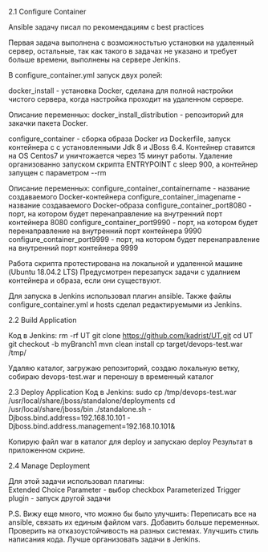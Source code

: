 2.1 Configure Container

Ansible задачу писал по рекомендациям с best practices

Первая задача выполнена с возможностьтью установки на удаленный сервер, остальные, так как такого в задачах не указано и требует больше времени, выполнены на сервере Jenkins.

В configure_container.yml запуск двух ролей: 

docker_install - установка Docker, сделана для полной настройки чистого сервера, 
    когда настройка проходит на удаленном сервере.

  Описание переменных:
      docker_install_distribution - репозиторий для закачки пакета Docker.

configure_container - сборка образа Docker из Dockerfile, запуск контейнера с с установленными Jdk 8 и JBoss 6.4.
    Контейнер ставится на OS Centos7 и уничтожается через 15 минут работы.
    Удаление организованно запуском скрипта ENTRYPOINT с sleep 900, а контейнер запущен с параметром --rm

  Описание переменных:
      configure_container_containername - название создаваемого Docker-контейнера
      configure_container_imagename - название создаваемого Docker-образа
      configure_container_port8080 - порт, на котором будет перенаправление на внутренний порт контейнера 8080
      configure_container_port9990 - порт, на котором будет перенаправление на внутренний порт контейнера 9990
      configure_container_port9999 - порт, на котором будет перенаправление на внутренний порт контейнера 9999
      
Работа скрипта протестирована на локальной и удаленной машине (Ubuntu 18.04.2 LTS)
Предусмотрен перезапуск задачи с удалнием контейнера и образа, если они существуют.

Для запуска в Jenkins использовал плагин ansible. 
Также файлы configure_container.yml и hosts сделал редактируемыми из Jenkins.  


2.2 Build Application

Код в Jenkins:
  rm -rf UT
  git clone https://github.com/kadrist/UT.git
  cd UT
  git checkout -b myBranch1
  mvn clean install
  cp target/devops-test.war /tmp/

Удаляю каталог, загружаю репозиторий, создаю локальную ветку, собираю devops-test.war и переношу в временный каталог


2.3 Deploy Application
Код в Jenkins:
  sudo cp /tmp/devops-test.war /usr/local/share/jboss/standalone/deployments
  cd /usr/local/share/jboss/bin
  ./standalone.sh -Djboss.bind.address=192.168.10.101 -Djboss.bind.address.management=192.168.10.101&
  
Копирую файл war в каталог для deploy и запускаю deploy
Результат в приложенном скрине.


2.4 Manage Deployment

Для этой задачи использовал плагины:	
  Extended Choice Parameter - выбор checkbox
  Parameterized Trigger plugin - запуск другой задачи 


P.S. Вижу еще много, что можно бы было улучшить:
  Переписать все на ansible, связать их единым файлом vars. 
  Добавить больше переменных.
  Проверить на отказоустойчивость на разных системах.
  Улучшить стиль написания кода.
  Лучше организовать задачи в Jenkins.



